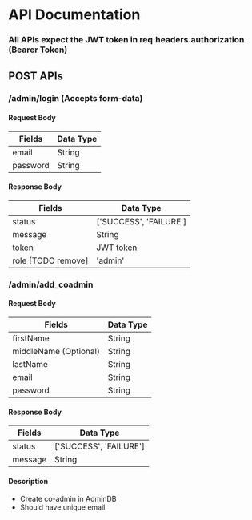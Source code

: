 # API Documentation
### All APIs expect the JWT token in req.headers.authorization (Bearer Token)
## POST APIs
### /admin/login (Accepts form-data)
#### Request Body
|Fields        |Data Type     |
|--------------|--------------|
|email         | String       |
|password      | String       |
#### Response Body
|Fields        |Data Type     |
|--------------|--------------|
|status        |['SUCCESS', 'FAILURE']|
|message       | String       |
|token         | JWT token    |
|role [TODO remove]| 'admin'  |


### /admin/add_coadmin
#### Request Body
|Fields        |Data Type     |
|--------------|--------------|
|firstName     | String       |
|middleName (Optional)    | String       |
|lastName      | String       |
|email         | String       |
|password      | String       |
#### Response Body
|Fields        |Data Type     |
|--------------|--------------|
|status        |['SUCCESS', 'FAILURE']|
|message       | String       |
#### Description
* Create co-admin in AdminDB
* Should have unique email

